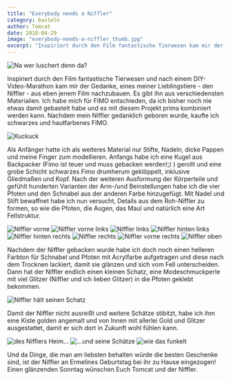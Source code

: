 ```yaml
---
title: "Everybody needs a Niffler"
category: basteln
author: Tomcat
date: 2018-04-29
image: "everybody-needs-a-niffler_thumb.jpg"
excerpt: "Inspiriert durch den Film fantastische Tierwesen kam mir der Gedanke, eines meiner Lieblingstiere - den Niffler - aus eben jenem Film nachzubauen."
---
```


![Na wer luschert denn da?](_1150390.jpg)

Inspiriert durch den Film fantastische Tierwesen und nach einem DIY-Video-Marathon kam mir der Gedanke, eines meiner Lieblingstiere - den Niffler - aus eben jenem Film nachzubauen.
Es gibt ihn aus verschiedensten Materialien. 
Ich habe mich für FIMO entschieden, da ich bisher noch nie etwas damit gebastelt habe und es mit diesem Projekt prima kombiniert werden kann. 
Nachdem mein Niffler gedanklich geboren wurde, kaufte ich schwarzes und hautfarbenes FIMO.

![Kuckuck](_1150380.jpg) 

Als Anfänger hatte ich als weiteres Material nur Stifte, Nadeln, dicke Pappen und meine Finger zum modellieren. Anfangs habe ich eine Kugel aus Backpacker (Fimo ist teuer und muss gebacken werden!;) ) gerollt und eine grobe Schicht schwarzes Fimo drumherum geklöppelt, inklusive Gliedmaßen und Kopf. Nach der weiteren Ausformung der Körperteile und gefühlt hunderten Varianten der Arm-/und Beinstellungen habe ich die vier Pfoten und den Schnabel aus der anderen Farbe hinzugefügt. Mit Nadel und Stift bewaffnet habe ich nun versucht, Details aus dem Roh-Niffler zu formen, so wie die Pfoten, die Augen, das Maul und natürlich eine Art Fellstruktur. 

![Niffler vorne](_1150387.jpg)
![Niffler vorne links](_1150381.jpg)
![Niffler links](_1150382.jpg)
![Niffler hinten links](_1150383.jpg)
![Niffler hinten rechts](_1150384.jpg)
![Niffler rechts](_1150385.jpg)
![Niffler vorne rechts](_1150386.jpg)
![Niffler oben](_1150388.jpg)

Nachdem der Niffler gebacken wurde habe ich doch noch einen helleren Farbton für Schnabel und Pfoten mit Acrylfarbe aufgetragen und diese nach dem Trocknen lackiert, damit sie glänzen und sich vom Fell unterscheiden. Dann hat der Niffler endlich einen kleinen Schatz, eine Modeschmuckperle mit viel Glitzer (Niffler und ich lieben Glitzer) in die Pfoten geklebt bekommen. 

![Niffler hält seinen Schatz](_1150375.jpg)

Damit der Niffler nicht ausreißt und weitere Schätze stibitzt, habe ich ihm eine Kiste golden angemalt und von Innen mit allerlei Gold und Glitzer ausgestattet, damit er sich dort in Zukunft wohl fühlen kann. 

![des Nifflers Heim...](_1150369.jpg)
![...und seine Schätze](_1150378.jpg)
![wie das funkelt](_1150376.jpg)

Und da Dinge, die man am liebsten behalten würde die besten Geschenke sind, ist der Niffler an Ermelines Geburtstag bei ihr zu Hause eingezogen! Einen glänzenden Sonntag wünschen Euch Tomcat und der Niffler.
